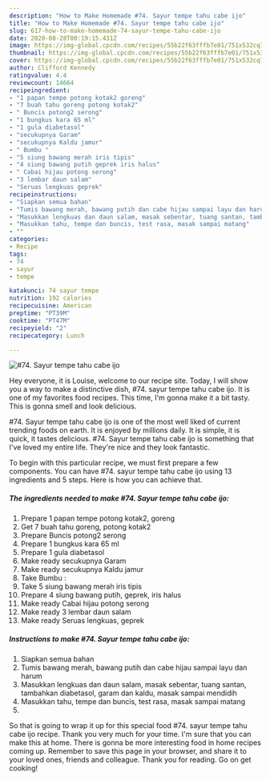 ```yaml
---
description: "How to Make Homemade #74. Sayur tempe tahu cabe ijo"
title: "How to Make Homemade #74. Sayur tempe tahu cabe ijo"
slug: 617-how-to-make-homemade-74-sayur-tempe-tahu-cabe-ijo
date: 2020-08-28T00:19:15.431Z
image: https://img-global.cpcdn.com/recipes/55b22f63fffb7e01/751x532cq70/74-sayur-tempe-tahu-cabe-ijo-foto-resep-utama.jpg
thumbnail: https://img-global.cpcdn.com/recipes/55b22f63fffb7e01/751x532cq70/74-sayur-tempe-tahu-cabe-ijo-foto-resep-utama.jpg
cover: https://img-global.cpcdn.com/recipes/55b22f63fffb7e01/751x532cq70/74-sayur-tempe-tahu-cabe-ijo-foto-resep-utama.jpg
author: Clifford Kennedy
ratingvalue: 4.4
reviewcount: 14664
recipeingredient:
- "1 papan tempe potong kotak2 goreng"
- "7 buah tahu goreng potong kotak2"
- " Buncis potong2 serong"
- "1 bungkus kara 65 ml"
- "1 gula diabetasol"
- "secukupnya Garam"
- "secukupnya Kaldu jamur"
- " Bumbu "
- "5 siung bawang merah iris tipis"
- "4 siung bawang putih geprek iris halus"
- " Cabai hijau potong serong"
- "3 lembar daun salam"
- "Seruas lengkuas geprek"
recipeinstructions:
- "Siapkan semua bahan"
- "Tumis bawang merah, bawang putih dan cabe hijau sampai layu dan harum"
- "Masukkan lengkuas dan daun salam, masak sebentar, tuang santan, tambahkan diabetasol, garam dan kaldu, masak sampai mendidih"
- "Masukkan tahu, tempe dan buncis, test rasa, masak sampai matang"
- ""
categories:
- Recipe
tags:
- 74
- sayur
- tempe

katakunci: 74 sayur tempe 
nutrition: 192 calories
recipecuisine: American
preptime: "PT39M"
cooktime: "PT47M"
recipeyield: "2"
recipecategory: Lunch

---
```



![#74. Sayur tempe tahu cabe ijo](https://img-global.cpcdn.com/recipes/55b22f63fffb7e01/751x532cq70/74-sayur-tempe-tahu-cabe-ijo-foto-resep-utama.jpg)

Hey everyone, it is Louise, welcome to our recipe site. Today, I will show you a way to make a distinctive dish, #74. sayur tempe tahu cabe ijo. It is one of my favorites food recipes. This time, I'm gonna make it a bit tasty. This is gonna smell and look delicious.



#74. Sayur tempe tahu cabe ijo is one of the most well liked of current trending foods on earth. It is enjoyed by millions daily. It is simple, it is quick, it tastes delicious. #74. Sayur tempe tahu cabe ijo is something that I've loved my entire life. They're nice and they look fantastic.


To begin with this particular recipe, we must first prepare a few components. You can have #74. sayur tempe tahu cabe ijo using 13 ingredients and 5 steps. Here is how you can achieve that.

<!--inarticleads1-->

##### The ingredients needed to make #74. Sayur tempe tahu cabe ijo:

1. Prepare 1 papan tempe potong kotak2, goreng
1. Get 7 buah tahu goreng, potong kotak2
1. Prepare  Buncis potong2 serong
1. Prepare 1 bungkus kara 65 ml
1. Prepare 1 gula diabetasol
1. Make ready secukupnya Garam
1. Make ready secukupnya Kaldu jamur
1. Take  Bumbu :
1. Take 5 siung bawang merah iris tipis
1. Prepare 4 siung bawang putih, geprek, iris halus
1. Make ready  Cabai hijau potong serong
1. Make ready 3 lembar daun salam
1. Make ready Seruas lengkuas, geprek




<!--inarticleads2-->

##### Instructions to make #74. Sayur tempe tahu cabe ijo:

1. Siapkan semua bahan
1. Tumis bawang merah, bawang putih dan cabe hijau sampai layu dan harum
1. Masukkan lengkuas dan daun salam, masak sebentar, tuang santan, tambahkan diabetasol, garam dan kaldu, masak sampai mendidih
1. Masukkan tahu, tempe dan buncis, test rasa, masak sampai matang
1. 




So that is going to wrap it up for this special food #74. sayur tempe tahu cabe ijo recipe. Thank you very much for your time. I'm sure that you can make this at home. There is gonna be more interesting food in home recipes coming up. Remember to save this page in your browser, and share it to your loved ones, friends and colleague. Thank you for reading. Go on get cooking!
